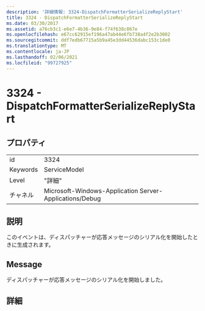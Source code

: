 ```yaml
---
description: '詳細情報: 3324-DispatchFormatterSerializeReplyStart'
title: 3324 - DispatchFormatterSerializeReplyStart
ms.date: 03/30/2017
ms.assetid: a76cb3c1-e6e7-4b36-9e84-f74f638c867e
ms.openlocfilehash: e67cc62915ef196a47ab44e6fb738a4f2e2b3002
ms.sourcegitcommit: ddf7edb67715a5b9a45e3dd44536dabc153c1de0
ms.translationtype: MT
ms.contentlocale: ja-JP
ms.lasthandoff: 02/06/2021
ms.locfileid: "99727925"
---
```

# <a name="3324---dispatchformatterserializereplystart"></a>3324 - DispatchFormatterSerializeReplyStart

## <a name="properties"></a>プロパティ  
  
|||  
|-|-|  
|id|3324|  
|Keywords|ServiceModel|  
|Level|"詳細"|  
|チャネル|Microsoft-Windows-Application Server-Applications/Debug|  
  
## <a name="description"></a>説明  

 このイベントは、ディスパッチャーが応答メッセージのシリアル化を開始したときに生成されます。  
  
## <a name="message"></a>Message  

 ディスパッチャーが応答メッセージのシリアル化を開始しました。  
  
## <a name="details"></a>詳細
